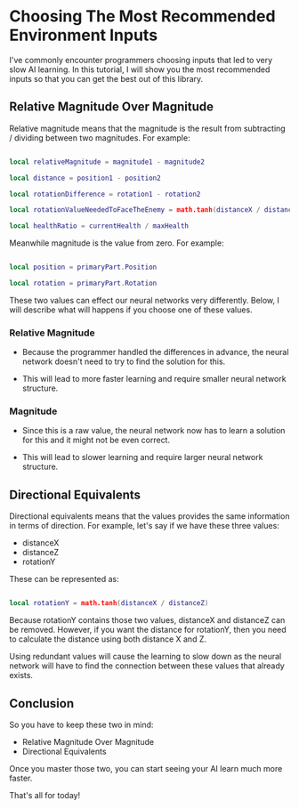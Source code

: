 # Choosing The Most Recommended Environment Inputs

I've commonly encounter programmers choosing inputs that led to very slow AI learning. In this tutorial, I will show you the most recommended inputs so that you can get the best out of this library.

## Relative Magnitude Over Magnitude

Relative magnitude means that the magnitude is the result from subtracting / dividing between two magnitudes. For example:

```lua

local relativeMagnitude = magnitude1 - magnitude2

local distance = position1 - position2

local rotationDifference = rotation1 - rotation2

local rotationValueNeededToFaceTheEnemy = math.tanh(distanceX / distanceZ) - currentRotationY

local healthRatio = currentHealth / maxHealth

```

Meanwhile magnitude is the value from zero. For example:

```lua

local position = primaryPart.Position

local rotation = primaryPart.Rotation

```

These two values can effect our neural networks very differently. Below, I will describe what will happens if you choose one of these values.

### Relative Magnitude

* Because the programmer handled the differences in advance, the neural network doesn't need to try to find the solution for this. 

* This will lead to more faster learning and require smaller neural network structure.

### Magnitude

* Since this is a raw value, the neural network now has to learn a solution for this and it might not be even correct.

* This will lead to slower learning and require larger neural network structure.

## Directional Equivalents

Directional equivalents means that the values provides the same information in terms of direction. For example, let's say if we have these three values:

* distanceX
* distanceZ
* rotationY

These can be represented as:

```lua

local rotationY = math.tanh(distanceX / distanceZ)

```

Because rotationY contains those two values, distanceX and distanceZ can be removed. However, if you want the distance for rotationY, then you need to calculate the distance using both distance X and Z.

Using redundant values will cause the learning to slow down as the neural network will have to find the connection between these values that already exists.

## Conclusion

So you have to keep these two in mind:

* Relative Magnitude Over Magnitude
* Directional Equivalents

Once you master those two, you can start seeing your AI learn much more faster.

That's all for today!
